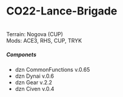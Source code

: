 # CO22-Lance-Brigade
<br />Terrain: Nogova (CUP)
<br />Mods: ACE3, RHS, CUP, TRYK

##### Componets
- dzn CommonFunctions v.0.65
- dzn Dynai v.0.6
- dzn Gear v.2.2
- dzn Civen v.0.4
  

